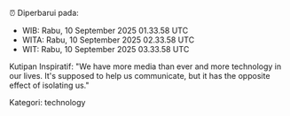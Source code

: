 ⏰ Diperbarui pada:
- WIB: Rabu, 10 September 2025 01.33.58 UTC
- WITA: Rabu, 10 September 2025 02.33.58 UTC
- WIT: Rabu, 10 September 2025 03.33.58 UTC

Kutipan Inspiratif:
"We have more media than ever and more technology in our lives. It's supposed to help us communicate, but it has the opposite effect of isolating us."


Kategori: technology

